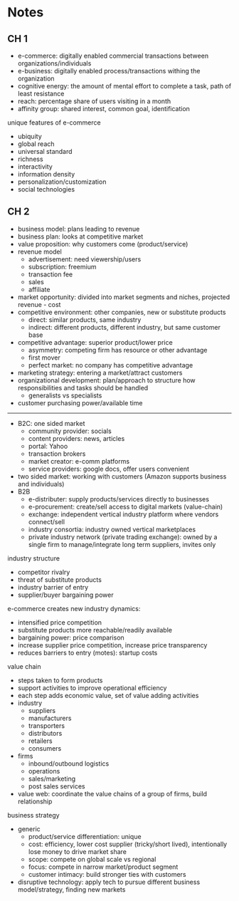 # Notes

## CH 1

* e-commerce: digitally enabled commercial transactions between organizations/individuals
* e-business: digitally enabled process/transactions withing the organization
* cognitive energy: the amount of mental effort to complete a task, path of least resistance
* reach: percentage share of users visiting in a month
* affinity group: shared interest, common goal, identification

unique features of e-commerce

* ubiquity
* global reach
* universal standard
* richness
* interactivity
* information density
* personalization/customization
* social technologies

## CH 2

* business model: plans leading to revenue
* business plan: looks at competitive market
* value proposition: why customers come (product/service)
* revenue model
  * advertisement: need viewership/users
  * subscription: freemium
  * transaction fee
  * sales
  * affiliate
* market opportunity: divided into market segments and niches, projected revenue - cost
* competitive environment: other companies, new or substitute products
  * direct: similar products, same industry
  * indirect: different products, different industry, but same customer base
* competitive advantage: superior product/lower price
  * asymmetry: competing firm has resource or other advantage
  * first mover
  * perfect market: no company has competitive advantage
* marketing strategy: entering a market/attract customers
* organizational development: plan/approach to structure how responsibilities and tasks should be handled
  * generalists vs specialists
* customer purchasing power/available time

---

* B2C: one sided market
  * community provider: socials
  * content providers: news, articles
  * portal: Yahoo
  * transaction brokers
  * market creator: e-comm platforms
  * service providers: google docs, offer users convenient
* two sided market: working with customers (Amazon supports business and individuals)
* B2B
  * e-distributer: supply products/services directly to businesses
  * e-procurement: create/sell access to digital markets (value-chain)
  * exchange: independent vertical industry platform where vendors connect/sell
  * industry consortia: industry owned vertical marketplaces
  * private industry network (private trading exchange): owned by a single firm to manage/integrate long term suppliers, invites only

industry structure

* competitor rivalry
* threat of substitute products
* industry barrier of entry
* supplier/buyer bargaining power

e-commerce creates new industry dynamics:

* intensified price competition
* substitute products more reachable/readily available
* bargaining power: price comparison
* increase supplier price competition, increase price transparency
* reduces barriers to entry (motes): startup costs

value chain

* steps taken to form products
* support activities to improve operational efficiency
* each step adds economic value, set of value adding activities
* industry
  * suppliers
  * manufacturers
  * transporters
  * distributors
  * retailers
  * consumers
* firms
  * inbound/outbound logistics
  * operations
  * sales/marketing
  * post sales services
* value web: coordinate the value chains of a group of firms, build relationship

business strategy

* generic
  * product/service differentiation: unique
  * cost: efficiency, lower cost supplier (tricky/short lived), intentionally lose money to drive market share
  * scope: compete on global scale vs regional
  * focus: compete in narrow market/product segment
  * customer intimacy: build stronger ties with customers
* disruptive technology: apply tech to pursue different business model/strategy, finding new markets
